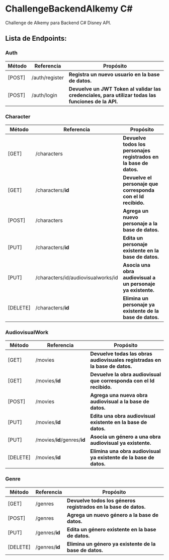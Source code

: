 # ChallengeBackendAlkemy C#
 
 Challenge de Alkemy para Backend C# Disney API.

## Lista de Endpoints:

### Auth
| Método | Referencia     | Propósito                                      |
|--------|----------------|------------------------------------------------|
| [POST] | /auth/register | **Registra un nuevo usuario en la base de datos.** |
| [POST] | /auth/login    | **Devuelve un JWT Token al validar las credenciales, para utilizar todas las funciones de la API.** |

### Character
| Método | Referencia     | Propósito                                      |
|--------|----------------|------------------------------------------------|
| [GET] | /characters | **Devuelve todos los personajes registrados en la base de datos.** |
| [GET] | /characters/**id** | **Devuelve el personaje que corresponda con el Id recibido.** |
| [POST] | /characters | **Agrega un nuevo personaje a la base de datos.** |
| [PUT] | /characters/**id** | **Edita un personaje existente en la base de datos.** |
| [PUT] | /characters/id/audiovisualworks/id | **Asocia una obra audiovisual a un personaje ya existente.** |
| [DELETE] | /characters/**id** | **Elimina un personaje ya existente de la base de datos.** |

### AudiovisualWork
| Método | Referencia     | Propósito                                      |
|--------|----------------|------------------------------------------------|
| [GET] | /movies | **Devuelve todas las obras audiovisuales registradas en la base de datos.** |
| [GET] | /movies/**id** | **Devuelve la obra audiovisual que corresponda con el Id recibido.** |
| [POST] | /movies | **Agrega una nueva obra audiovisual a la base de datos.** |
| [PUT] | /movies/**id** | **Edita una obra audiovisual existente en la base de datos.** |
| [PUT] | /movies/**id**/genres/**id** | **Asocia un género a una obra audiovisual ya existente.** |
| [DELETE] | /movies/**id** | **Elimina una obra audiovisual ya existente de la base de datos.** |

### Genre
| Método | Referencia     | Propósito                                      |
|--------|----------------|------------------------------------------------|
| [GET] | /genres | **Devuelve todos los géneros registrados en la base de datos.** |
| [POST] | /genres | **Agrega un nuevo género a la base de datos.** |
| [PUT] | /genres/**id** | **Edita un género existente en la base de datos.** |
| [DELETE] | /genres/**id** | **Elimina un género ya existente de la base de datos.** |
